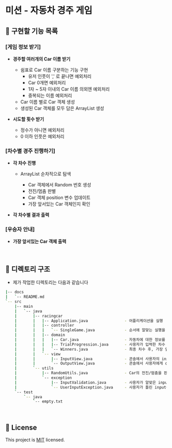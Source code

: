 # 미션 - 자동차 경주 게임

## 🤞 구현할 기능 목록
### [게임 정보 받기]
- __경주할 여러개의 Car 이름 받기__
    - 쉼표로 Car 이름 구분하는 기능 구현
        - 유저 인풋이 ',' 로 끝나면 예외처리
        - Car 0개면 예외처리
        - 1자 ~ 5자 이내의 Car 이름 의외엔 예외처리
        - 중복되는 이름 예외처리
    - Car 이름 별로 Car 객체 생성
    - 생성된 Car 객체를 모두 담은 ArrayList<Car> 생성 

- __시도할 횟수 받기__
    - 정수가 아니면 예외처리
    - 0 이하 인풋은 예외처리

### [차수별 경주 진행하기]
- __각 차수 진행__
    - ArrayList<Car> 순차적으로 탐색
        - Car 객체에서 Random 번호 생성
        - 전진/멈춤 판별
        - Car 객체 position 변수 업데이트
        - 가장 앞서있는 Car 객체인지 확인

- __각 차수별 결과 출력__

### [우승자 안내]
- __가장 앞서있는 Car 객체 출력__

<br>

## 📜 디렉토리 구조 
- 제가 작업한 디렉토리는 다음과 같습니다
```bash 
|-- docs
|   `-- README.md
`-- src
    |-- main
    |   `-- java
    |       |-- racingcar
    |       |   |-- Application.java                - 어플리케이션을 실행
    |       |   |-- controller
    |       |   |   `-- SingleGame.java             - 순서에 알맞는 실행을 위해 domain-view를 연결
    |       |   |-- domain
    |       |   |   |-- Car.java                    - 자동차에 대한 정보를 저장 및 업데이트
    |       |   |   |-- TrialProgression.java       - 사용자가 입력한 차수 만큼 경주를 진행
    |       |   |   `-- Winners.java                - 최종 차수 후, 가장 앞서 있는 자동차를 판별
    |       |   `-- view
    |       |       |-- InputView.java              - 콘솔에서 사용자의 input을 받기
    |       |       `-- OutputView.java             - 콘솔에서 사용자에게 output을 보여주기
    |       `-- utils
    |           |-- RandomUtils.java                - Car의 전진/멈춤을 판별하는 난수 생성에 사용
    |           `-- exception
    |               |-- InputValidation.java        - 사용자가 알맞은 input을 입력했는지 검증
    |               `-- UserInputException.java     - 사용자가 틀린 input을 입력했을 때 발생시키는 예외
    `-- test
        `-- java
            `-- empty.txt

```    
    
<br>

## 📝 License

This project is [MIT](https://github.com/woowacourse/java-racingcar-precourse/blob/master/LICENSE) licensed.
